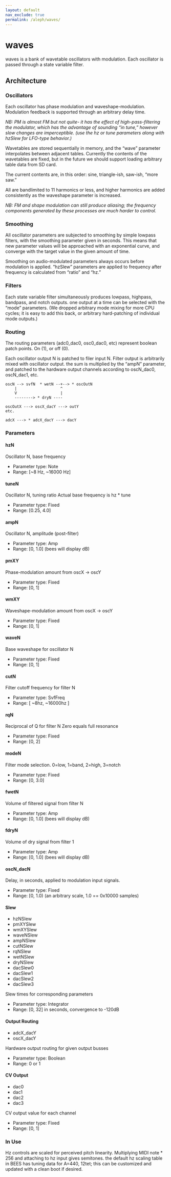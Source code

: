 ```yaml
---
layout: default
nav_exclude: true
permalink: /aleph/waves/
---
```


# waves

waves is a bank of wavetable oscillators with modulation. Each oscillator is passed through a state variable filter.

## Architecture

### Oscillators

Each oscillator has phase modulation and waveshape-modulation. Modulation feedback is supported through an arbitrary delay time.

*NB: PM is almost FM but not quite- it has the effect of high-pass-filtering the modulator, which has the advantage of sounding “in tune,” however slow changes are imperceptible. (use the hz or tune parameters along with hzSlew for LFO-type behavior.)*

Wavetables are stored sequentially in memory, and the “wave” parameter interpolates between adjacent tables. Currently the contents of the wavetables are fixed, but in the future we should support loading arbitrary table data from SD card.

The current contents are, in this order: sine, triangle-ish, saw-ish, “more saw.”

All are bandlimited to 11 harmonics or less, and higher harmonics are added consistently as the waveshape parameter is increased.

*NB: FM and shape modulation can still produce aliasing; the frequency components generated by these processes are much harder to control.*

### Smoothing

All oscillator parameters are subjected to smoothing by simple lowpass filters, with the smoothing parameter given in seconds. This means that new parameter values will be approached with an exponential curve, and converge with the target value in the given amount of time.

Smoothing on audio-modulated parameters always occurs before modulation is applied. “hzSlew” parameters are applied to frequency after frequency is calculated from “ratio” and “hz.”

### Filters

Each state variable filter simultaneously produces lowpass, highpass, bandpass, and notch outputs. one output at a time can be selected with the “mode” parameters. (We dropped arbitrary mode mixing for more CPU cycles; it is easy to add this back, or arbitrary hard-patching of individual mode outputs.)

### Routing

The routing parameters (adc0_dac0, osc0_dac0, etc) represent boolean patch points. On (1), or off (0).

Each oscillator output N is patched to filer input N. Filter output is arbitrarily mixed with oscillator output. the sum is multiplied by the “ampN” parameter, and patched to the hardware output channels according to oscN_dac0, oscN_dac1, etc.
~~~
oscN --> svfN  * wetN --+--> * oscOutN
    |                   ^
    V                   |
    --------> * dryN ----

oscOutX ---> oscX_dacY ---> outY
etc.

adcX ---> * adcX_dacY ---> dacY
~~~

### Parameters

#### hzN

Oscillator N, base frequency

- Parameter type: Note
- Range: [~8 Hz, ~16000 Hz]

#### tuneN

Oscillator N, tuning ratio
Actual base frequency is hz * tune

- Parameter type: Fixed
- Range: [0.25, 4.0]

#### ampN

Oscillator N, amplitude (post-filter)

- Parameter type: Amp
- Range: [0, 1.0] (bees will display dB)

#### pmXY

Phase-modulation amount from oscX &rarr; oscY

- Parameter type: Fixed
- Range: [0, 1]

#### wmXY

Waveshape-modulation amount from oscX &rarr; oscY

- Parameter type: Fixed
- Range: [0, 1]

#### waveN

Base waveshape for oscillator N

- Parameter type: Fixed
- Range: [0, 1]

#### cutN

Filter cutoff frequency for filter N

- Parameter type: SvfFreq
- Range: [ ~8hz, ~16000hz ]

#### rqN

Reciprocal of Q for filter N
Zero equals full resonance

- Parameter type: Fixed
- Range: [0, 2]

#### modeN

Filter mode selection. 0=low, 1=band, 2=high, 3=notch

- Parameter type: Fixed
- Range: [0, 3.0]

#### fwetN

Volume of filtered signal from filter N

- Parameter type: Amp
- Range: [0, 1.0] (bees will display dB)

#### fdryN

Volume of dry signal from filter 1

- Parameter type: Amp
- Range: [0, 1.0] (bees will display dB)

#### oscN_dacN

Delay, in seconds, applied to modulation input signals.

- Parameter type: Fixed
- Range: [0, 1.0) (an arbitrary scale, 1.0 == 0x10000 samples)

#### Slew

- hzNSlew
- pmXYSlew
- wmXYSlew
- waveNSlew
- ampNSlew
- cutNSlew
- rqNSlew
- wetNSlew
- dryNSlew
- dacSlew0
- dacSlew1
- dacSlew2
- dacSlew3

Slew times for corresponding parameters

- Parameter type: Integrator
- Range: [0, 32] in seconds, convergence to -120dB

#### Output Routing

- adcX_dacY
- oscX_dacY

Hardware output routing for given output busses

- Parameter type: Boolean
- Range: 0 or 1

#### CV Output

- dac0
- dac1
- dac2
- dac3

CV output value for each channel

- Parameter type: Fixed
- Range: [0, 1]

### In Use

Hz controls are scaled for perceived pitch linearity. Multiplying MIDI note * 256 and attaching to hz input gives semitones. the default hz scaling table in BEES has tuning data for A=440, 12tet; this can be customized and updated with a clean boot if desired.
